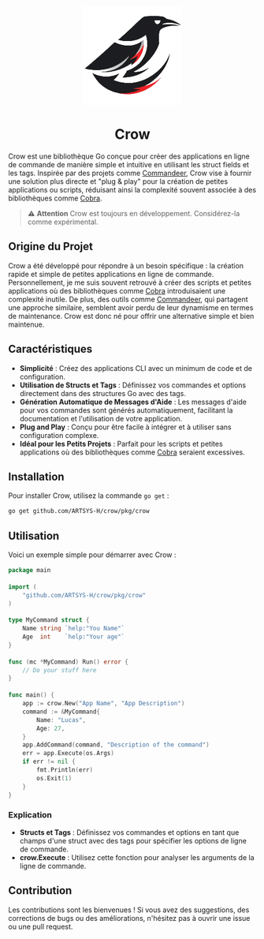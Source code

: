 <div align="center">
    <img src="./assets/images/logo-crow.png" alt="Crow Logo">
    <h1>Crow</h1>
</div>

Crow est une bibliothèque Go conçue pour créer des applications en ligne de commande de manière simple et intuitive en utilisant les struct fields et les tags. Inspirée par des projets comme [Commandeer](https://github.com/jaffee/commandeer), Crow vise à fournir une solution plus directe et "plug & play" pour la création de petites applications ou scripts, réduisant ainsi la complexité souvent associée à des bibliothèques comme [Cobra](https://github.com/spf13/cobra).

> :warning: **Attention** Crow est toujours en développement. Considérez-la comme expérimental.

## Origine du Projet

Crow a été développé pour répondre à un besoin spécifique : la création rapide et simple de petites applications en ligne de commande. Personnellement, je me suis souvent retrouvé à créer des scripts et petites applications où des bibliothèques comme [Cobra](https://github.com/spf13/cobra) introduisaient une complexité inutile. De plus, des outils comme [Commandeer](https://github.com/jaffee/commandeer), qui partagent une approche similaire, semblent avoir perdu de leur dynamisme en termes de maintenance. Crow est donc né pour offrir une alternative simple et bien maintenue.

## Caractéristiques

- **Simplicité** : Créez des applications CLI avec un minimum de code et de configuration.
- **Utilisation de Structs et Tags** : Définissez vos commandes et options directement dans des structures Go avec des tags.
- **Génération Automatique de Messages d'Aide** : Les messages d'aide pour vos commandes sont générés automatiquement, facilitant la documentation et l'utilisation de votre application.
- **Plug and Play** : Conçu pour être facile à intégrer et à utiliser sans configuration complexe.
- **Idéal pour les Petits Projets** : Parfait pour les scripts et petites applications où des bibliothèques comme [Cobra](https://github.com/spf13/cobra) seraient excessives.

## Installation

Pour installer Crow, utilisez la commande `go get` :

```bash
go get github.com/ARTSYS-H/crow/pkg/crow
```

## Utilisation

Voici un exemple simple pour démarrer avec Crow :
```go
package main

import (
    "github.com/ARTSYS-H/crow/pkg/crow"
)

type MyCommand struct {
    Name string `help:"You Name"`
    Age  int    `help:"Your age"`
}

func (mc *MyCommand) Run() error {
    // Do your stuff here
}

func main() {
    app := crow.New("App Name", "App Description")
    command := &MyCommand{
        Name: "Lucas",
        Age: 27,
    }
    app.AddCommand(command, "Description of the command")
    err = app.Execute(os.Args)
    if err != nil {
        fmt.Println(err)
        os.Exit(1)
    }
}
```

### Explication

- **Structs et Tags** : Définissez vos commandes et options en tant que champs d'une struct avec des tags pour spécifier les options de ligne de commande.
- **crow.Execute** : Utilisez cette fonction pour analyser les arguments de la ligne de commande.

## Contribution

Les contributions sont les bienvenues ! Si vous avez des suggestions, des corrections de bugs ou des améliorations, n'hésitez pas à ouvrir une issue ou une pull request.

[commandeer]: (https://github.com/jaffee/commandeer)
[cobra]: (https://github.com/spf13/cobra)
